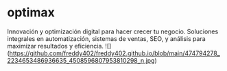 # optimax
Innovación y optimización digital para hacer crecer tu negocio. Soluciones integrales en automatización, sistemas de ventas, SEO, y análisis para maximizar resultados y eficiencia.
![] (https://github.com/freddy402/freddy402.github.io/blob/main/474794278_2234653486936635_4508596807953810298_n.jpg)
